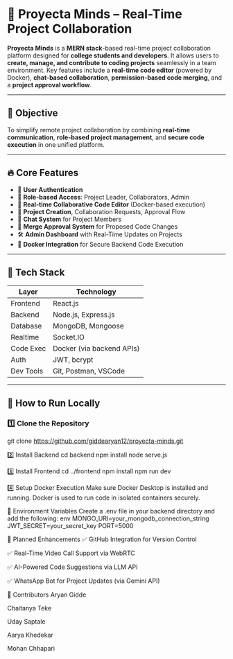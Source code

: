 # 📘 Proyecta Minds – Real-Time Project Collaboration

**Proyecta Minds** is a **MERN stack**-based real-time project collaboration platform designed for **college students and developers**. It allows users to **create, manage, and contribute to coding projects** seamlessly in a team environment. Key features include a **real-time code editor** (powered by Docker), **chat-based collaboration**, **permission-based code merging**, and a **project approval workflow**.

---

## 🎯 Objective

To simplify remote project collaboration by combining **real-time communication**, **role-based project management**, and **secure code execution** in one unified platform.

---

## 🔥 Core Features

- 🔐 **User Authentication**
- 👥 **Role-based Access**: Project Leader, Collaborators, Admin
- 🧠 **Real-time Collaborative Code Editor** (Docker-based execution)
- 📂 **Project Creation**, Collaboration Requests, Approval Flow
- 💬 **Chat System** for Project Members
- 🔄 **Merge Approval System** for Proposed Code Changes
- 🛠 **Admin Dashboard** with Real-Time Updates on Projects
- 🧾 **Docker Integration** for Secure Backend Code Execution

---

## 🧱 Tech Stack

| Layer       | Technology                         |
|------------|-------------------------------------|
| Frontend    | React.js             |
| Backend     | Node.js, Express.js                |
| Database    | MongoDB, Mongoose                  |
| Realtime    | Socket.IO                          |
| Code Exec   | Docker (via backend APIs)          |
| Auth        | JWT, bcrypt                        |
| Dev Tools   | Git, Postman, VSCode               |


---

## 🧪 How to Run Locally

### 1️⃣ Clone the Repository
git clone https://github.com/giddearyan12/proyecta-minds.git

2️⃣ Install Backend
cd backend
npm install
node serve.js

3️⃣ Install Frontend
cd ../frontend
npm install
npm run dev

4️⃣ Setup Docker Execution
Make sure Docker Desktop is installed and running. Docker is used to run code in isolated containers securely.

🔐 Environment Variables
Create a .env file in your backend directory and add the following:
env
MONGO_URI=your_mongodb_connection_string
JWT_SECRET=your_secret_key
PORT=5000

🚀 Planned Enhancements
✅ GitHub Integration for Version Control

✅ Real-Time Video Call Support via WebRTC

✅ AI-Powered Code Suggestions via LLM API

✅ WhatsApp Bot for Project Updates (via Gemini API)

👥 Contributors
Aryan Gidde

Chaitanya Teke

Uday Saptale

Aarya Khedekar

Mohan Chhapari

